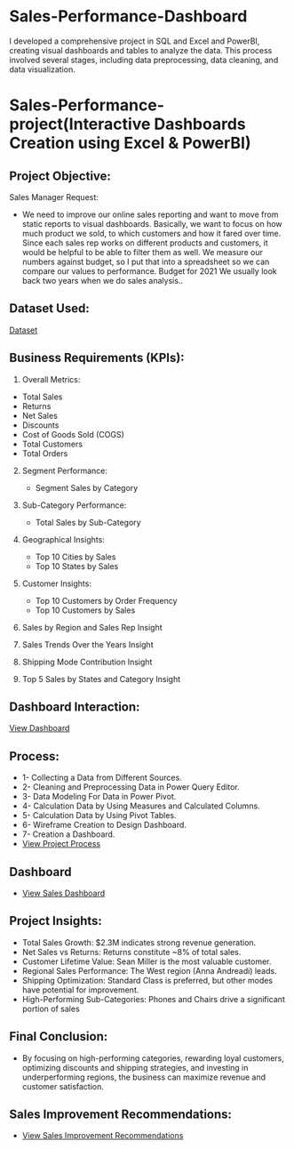 # Sales-Performance-Dashboard
I developed a comprehensive project in SQL and Excel and PowerBI, creating visual dashboards and tables to analyze the data. This process involved several stages, including data preprocessing, data cleaning, and data visualization.  

# Sales-Performance-project(Interactive Dashboards Creation using Excel & PowerBI)

## Project Objective:
Sales Manager Request:
- We need to improve our online sales reporting and want to move from static reports to visual dashboards.
  Basically, we want to focus on how much product we sold, to which customers and how it fared over time.
  Since each sales rep works on different products and customers, it would be helpful to be able to filter them as well.
  We measure our numbers against budget, so I put that into a spreadsheet so we can compare our values ​​to performance.
  Budget for 2021 We usually look back two years when we do sales analysis..

## Dataset Used:
  <a href="https://github.com/DoniaAl-badawi23/Sales-Performance-Dashboard">Dataset</a>

## Business Requirements (KPIs):
1. Overall Metrics:
 - Total Sales
 - Returns
 - Net Sales
 - Discounts 
 - Cost of Goods Sold (COGS)
 - Total Customers
 - Total Orders

2. Segment Performance:
   - Segment Sales by Category
 
3. Sub-Category Performance:
   - Total Sales by Sub-Category
   
4. Geographical Insights:
   - Top 10 Cities by Sales
   - Top 10 States by Sales

5. Customer Insights:
   - Top 10 Customers by Order Frequency
   - Top 10 Customers by Sales
   
6. Sales by Region and Sales Rep Insight

7. Sales Trends Over the Years Insight

8. Shipping Mode Contribution Insight

9. Top 5 Sales by States and Category Insight

## Dashboard Interaction:
  <a href="https://github.com/DoniaAl-badawi23/Data-Analysis-Dashboard/blob/main/SalesDashboard.xlsx">View Dashboard</a>

## Process:
  - 1- Collecting a Data from Different Sources.
  - 2- Cleaning and Preprocessing Data in Power Query Editor.
  - 3- Data Modeling For Data in Power Pivot.
  - 4- Calculation Data by Using Measures and Calculated Columns.
  - 5- Calculation Data by Using Pivot Tables.
  - 6- Wireframe Creation to Design Dashboard.
  - 7- Creation a Dashboard.
  - <a href="https://github.com/DoniaAl-badawi23/Data-Analysis-Dashboard/blob/main/%D9%85%D8%B4%D8%B1%D9%88%D8%B9.docx">View Project Process</a>

  ## Dashboard
 - <a href="https://github.com/DoniaAl-badawi23/Data-Analysis-Dashboard/blob/main/Screenshot%202025-02-06%20124512.png">View Sales Dashboard</a>

  ## Project Insights:
  - Total Sales Growth: $2.3M indicates strong revenue generation.
  - Net Sales vs Returns: Returns constitute ~8% of total sales.
  - Customer Lifetime Value: Sean Miller is the most valuable customer.
  - Regional Sales Performance: The West region (Anna Andreadi) leads.
  - Shipping Optimization: Standard Class is preferred, but other modes have potential for improvement.
  - High-Performing Sub-Categories: Phones and Chairs drive a significant portion of sales
  
  ## Final Conclusion:
  - By focusing on high-performing categories, rewarding loyal customers, optimizing discounts and shipping strategies, and investing in underperforming regions, the business can 
    maximize revenue and customer satisfaction.

  ## Sales Improvement Recommendations:
  - <a href="https://github.com/DoniaAl-badawi23/Data-Analysis-Dashboard/blob/main/Sales%20Improvment%20Recommendations%20.docx">View Sales Improvement Recommendations</a>
